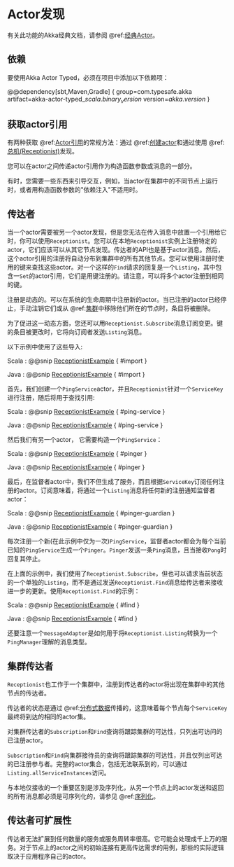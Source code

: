 # Actor发现

有关此功能的Akka经典文档，请参阅 @ref:[经典Actor](../actors.md)。

## 依赖

要使用Akka Actor Typed，必须在项目中添加以下依赖项：

@@dependency[sbt,Maven,Gradle] {
  group=com.typesafe.akka
  artifact=akka-actor-typed_$scala.binary_version$
  version=$akka.version$
}

<a id="obtaining-actor-references"></a>
## 获取actor引用

有两种获取 @ref:[Actor引用](../general/addressing.md#what-is-an-actor-reference)的常规方法：通过 @ref:[创建actor](actor-lifecycle.md#creating-actors)和通过使用 @ref:[总机(Receptionist)](#receptionist)发现。

您可以在actor之间传递actor引用作为构造函数参数或消息的一部分。

有时，您需要一些东西来引导交互，例如，当actor在集群中的不同节点上运行时，或者用构造函数参数的"依赖注入"不适用时。

<a id="receptionist"></a>
## 传达者

当一个actor需要被另一个actor发现，但是您无法在传入消息中放置一个引用给它时，你可以使用`Receptionist`。您可以在本地`Receptionist`实例上注册特定的actor，它们应该可以从其它节点发现。传达者的API也是基于actor消息。然后，这个actor引用的注册将自动分布到集群中的所有其他节点。您可以使用注册时使用的键来查找这些actor。对一个这样的`Find`请求的回复是一个`Listing`，其中包含一`Set`的actor引用，它们是用键注册的。请注意，可以将多个actor注册到相同的键。

注册是动态的。可以在系统的生命周期中注册新的actor。当已注册的actor已经停止，手动注销它们或从 @ref:[集群](cluster.md)中移除他们所在的节点时，条目将被删除。

为了促进这一动态方面，您还可以用`Receptionist.Subscribe`消息订阅变更。键的条目被更改时，它将向订阅者发送`Listing`消息。

以下示例中使用了这些导入:

Scala
:  @@snip [ReceptionistExample](/akka-cluster-typed/src/test/scala/docs/akka/cluster/typed/ReceptionistExample.scala) { #import }

Java
:  @@snip [ReceptionistExample](/akka-cluster-typed/src/test/java/jdocs/akka/cluster/typed/ReceptionistExample.java) { #import }

首先，我们创建一个`PingService`actor，并且`Receptionist`针对一个`ServiceKey`进行注册，随后将用于查找引用:

Scala
:  @@snip [ReceptionistExample](/akka-cluster-typed/src/test/scala/docs/akka/cluster/typed/ReceptionistExample.scala) { #ping-service }

Java
:  @@snip [ReceptionistExample](/akka-cluster-typed/src/test/java/jdocs/akka/cluster/typed/ReceptionistExample.java) { #ping-service }

然后我们有另一个actor， 它需要构造一个`PingService`：

Scala
:  @@snip [ReceptionistExample](/akka-cluster-typed/src/test/scala/docs/akka/cluster/typed/ReceptionistExample.scala) { #pinger }

Java
:  @@snip [ReceptionistExample](/akka-cluster-typed/src/test/java/jdocs/akka/cluster/typed/ReceptionistExample.java) { #pinger }

最后，在监督者actor中，我们不但生成了服务，而且根据`ServiceKey`订阅任何注册的actor。订阅意味着，将通过一个`Listing`消息将任何新的注册通知监督者actor：

Scala
:  @@snip [ReceptionistExample](/akka-cluster-typed/src/test/scala/docs/akka/cluster/typed/ReceptionistExample.scala) { #pinger-guardian }

Java
:  @@snip [ReceptionistExample](/akka-cluster-typed/src/test/java/jdocs/akka/cluster/typed/ReceptionistExample.java) { #pinger-guardian }

每次注册一个新(在此示例中仅为一次)`PingService`，监督者actor都会为每个当前已知的`PingService`生成一个`Pinger`。`Pinger`发送一条`Ping`消息，且当接收`Pong`时回复其停止。

在上面的示例中，我们使用了`Receptionist.Subscribe`，但也可以请求当前状态的一个单独的`Listing`，而不是通过发送`Receptionist.Find`消息给传达者来接收进一步的更新。使用`Receptionist.Find`的示例：

Scala
:  @@snip [ReceptionistExample](/akka-cluster-typed/src/test/scala/docs/akka/cluster/typed/ReceptionistExample.scala) { #find }

Java
:  @@snip [ReceptionistExample](/akka-cluster-typed/src/test/java/jdocs/akka/cluster/typed/ReceptionistExample.java) { #find }

还要注意一个`messageAdapter`是如何用于将`Receptionist.Listing`转换为一个`PingManager`理解的消息类型。

<a id="cluster-receptionist"></a>
## 集群传达者

`Receptionist`也工作于一个集群中，注册到传达者的actor将出现在集群中的其他节点的传达者。

传达者的状态是通过 @ref:[分布式数据](distributed-data.md)传播的，这意味着每个节点每个`ServiceKey`最终将到达的相同的actor集。

对集群传达者的`Subscription`和`Find`查询将跟踪集群的可达性，只列出可访问的已注册actor。

`Subscription`和`Find`向集群接待员的查询将跟踪集群的可达性，并且仅列出可达的已注册参与者。完整的actor集合，包括无法联系到的，可以通过`Listing.allServiceInstances`访问。

与本地仅接收的一个重要区别是涉及序列化，从另一个节点上的actor发送和返回的所有消息都必须是可序列化的，请参见 @ref:[序列化](../serialization.md)。

<a id="receptionist-scalability"></a>
## 传达者可扩展性

传达者无法扩展到任何数量的服务或服务周转率很高。它可能会处理成千上万的服务。对于节点上的actor之间的初始连接有更高传达需求的用例，那些的实际逻辑取决于应用程序自己的actor。
